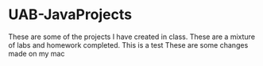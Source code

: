# UAB-JavaProjects
These are some of the projects I have created in class. These are a mixture of labs and homework completed.
This is a test
These are some changes made on my mac